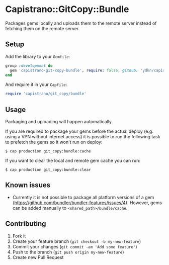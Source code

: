 # Capistrano::GitCopy::Bundle

Packages gems locally and uploads them to the remote server instead of fetching them on the remote server.

## Setup

Add the library to your `Gemfile`:

```ruby
group :development do
  gem 'capistrano-git-copy-bundle', require: false, github: 'ydkn/capistrano-git-copy-bundle'
end
```

And require it in your `Capfile`:

```ruby
require 'capistrano/git_copy/bundle'
```

## Usage

Packaging and uploading will happen automatically.

If you are required to package your gems before the actual deploy (e.g. using a VPN without internet access) it is possible to run the following task to prefetch the gems so it won't run on deploy:

```
$ cap production git_copy:bundle:cache
```

If you want to clear the local and remote gem cache you can run:

```
$ cap production git_copy:bundle:clear
```

## Known issues

* Currently it is not possible to package all platform versions of a gem (https://github.com/bundler/bundler-features/issues/4). However, gems can be added manually to `<shared_path>/bundle/cache`.


## Contributing

1. Fork it
2. Create your feature branch (`git checkout -b my-new-feature`)
3. Commit your changes (`git commit -am 'Add some feature'`)
4. Push to the branch (`git push origin my-new-feature`)
5. Create new Pull Request
